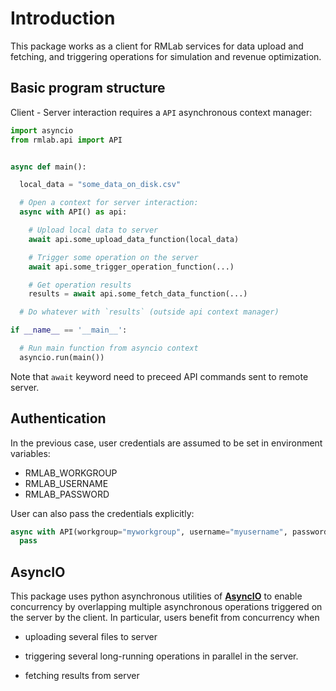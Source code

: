 # Introduction

This package works as a client for RMLab services for data upload and fetching, and triggering operations for simulation and revenue optimization.

## Basic program structure

Client - Server interaction requires a `API` asynchronous context manager:

```py
import asyncio
from rmlab.api import API


async def main():

  local_data = "some_data_on_disk.csv"

  # Open a context for server interaction:
  async with API() as api:

    # Upload local data to server
    await api.some_upload_data_function(local_data)

    # Trigger some operation on the server
    await api.some_trigger_operation_function(...)

    # Get operation results
    results = await api.some_fetch_data_function(...)

  # Do whatever with `results` (outside api context manager)

if __name__ == '__main__':

  # Run main function from asyncio context
  asyncio.run(main())
```

Note that `await` keyword need to preceed API commands sent to remote server.

## Authentication

In the previous case, user credentials are assumed to be set in environment variables:

* RMLAB_WORKGROUP
* RMLAB_USERNAME
* RMLAB_PASSWORD

User can also pass the credentials explicitly:

```py
async with API(workgroup="myworkgroup", username="myusername", password="mypassword") as api:
  pass
```

## AsyncIO

This package uses python asynchronous utilities of **[AsyncIO](https://docs.python.org/3.9/library/asyncio.html)** to enable 
concurrency by overlapping multiple asynchronous operations triggered 
on the server by the client. In particular, users benefit from concurrency when

* uploading several files to server

* triggering several long-running operations in parallel in the server.

* fetching results from server
